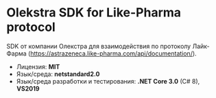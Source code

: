 ﻿# Olekstra SDK for Like-Pharma protocol

SDK от компании Олекстра для взаимодействия по протоколу Лайк-Фарма (https://astrazeneca.like-pharma.com/api/documentation/).

* Лицензия: **MIT**
* Язык/среда: **netstandard2.0**
* Язык/среда разработки и тестирования: **.NET Core 3.0** (C# 8), **VS2019**
